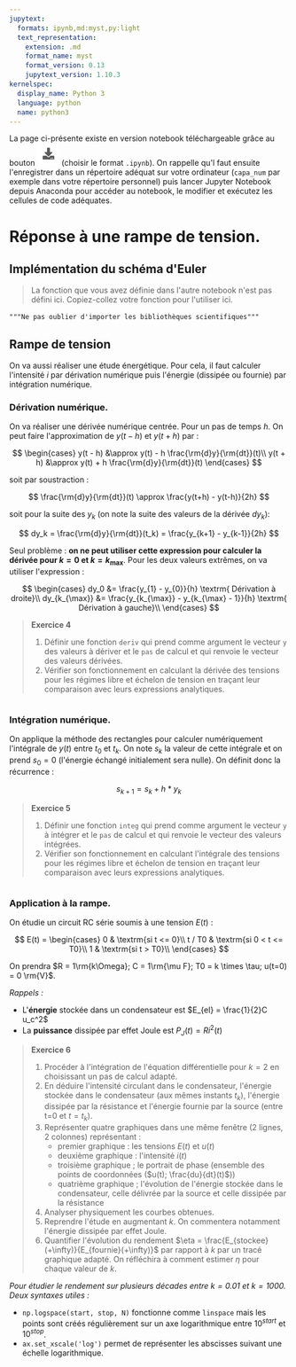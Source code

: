 ```yaml
---
jupytext:
  formats: ipynb,md:myst,py:light
  text_representation:
    extension: .md
    format_name: myst
    format_version: 0.13
    jupytext_version: 1.10.3
kernelspec:
  display_name: Python 3
  language: python
  name: python3
---
```

La page ci-présente existe en version notebook téléchargeable grâce au bouton ![Bouton](./images/bouton_tl.png) (choisir le format `.ipynb`). On rappelle qu'l faut ensuite l'enregistrer dans un répertoire adéquat sur votre ordinateur (`capa_num` par exemple dans votre répertoire personnel) puis lancer Jupyter Notebook depuis Anaconda pour accéder au notebook, le modifier et exécutez les cellules de code adéquates.

# Réponse à une rampe de tension.

## Implémentation du schéma d'Euler

> La fonction que vous avez définie dans l'autre notebook n'est pas défini ici. Copiez-collez votre fonction pour l'utiliser ici.

```{code-cell} ipython3
"""Ne pas oublier d'importer les bibliothèques scientifiques"""
```

## Rampe de tension

On va aussi réaliser une étude énergétique. Pour cela, il faut calculer l'intensité $i$ par dérivation numérique puis l'énergie (dissipée ou fournie) par intégration numérique.

### Dérivation numérique.

On va réaliser une dérivée numérique centrée. Pour un pas de temps $h$. On peut faire l'approximation de $y(t-h)$ et $y(t+h)$ par :

$$
\begin{cases}
y(t - h) &\approx y(t) - h \frac{\rm{d}y}{\rm{dt}}(t)\\
y(t + h) &\approx y(t) + h \frac{\rm{d}y}{\rm{dt}}(t)
\end{cases}
$$

soit par soustraction :

$$
\frac{\rm{d}y}{\rm{dt}}(t) \approx \frac{y(t+h) - y(t-h)}{2h}
$$

soit pour la suite des $y_k$ (on note la suite des valeurs de la dérivée $dy_k$):

$$
dy_k = \frac{\rm{d}y}{\rm{dt}}(t_k) = \frac{y_{k+1} - y_{k-1}}{2h}
$$

Seul problème : __on ne peut utiliser cette expression pour calculer la dérivée pour $k=0$ et $k=k_{\max}$__. Pour les deux valeurs extrêmes, on va utiliser l'expression :

$$
\begin{cases}
dy_0 &= \frac{y_{1} - y_{0}}{h} \textrm{ Dérivation à droite}\\
dy_{k_{\max}} &= \frac{y_{k_{\max}} - y_{k_{\max} - 1}}{h} \textrm{ Dérivation à gauche}\\
\end{cases}
$$

> __Exercice 4__
> 1. Définir une fonction `deriv` qui prend comme argument le vecteur `y` des valeurs à dériver et le `pas` de calcul et qui renvoie le vecteur des valeurs dérivées.
> 2. Vérifier son fonctionnement en calculant la dérivée des tensions pour les régimes libre et échelon de tension en traçant leur comparaison avec leurs expressions analytiques.

```{code-cell} ipython3

```

### Intégration numérique.
On applique la méthode des rectangles pour calculer numériquement l'intégrale de $y(t)$ entre $t_0$ et $t_k$. On note $s_k$ la valeur de cette intégrale et on prend $s_0 = 0$ (l'énergie échangé initialement sera nulle). On définit donc la récurrence :

$$
s_{k+1} = s_k + h * y_k
$$

> __Exercice 5__
> 1. Définir une fonction `integ` qui prend comme argument le vecteur `y` à intégrer et le `pas` de calcul et qui renvoie le vecteur des valeurs intégrées.
> 2. Vérifier son fonctionnement en calculant l'intégrale des tensions pour les régimes libre et échelon de tension en traçant leur comparaison avec leurs expressions analytiques.

```{code-cell} ipython3

```

### Application à la rampe.
On étudie un circuit RC série soumis à une tension $E(t)$ :

$$
E(t) = 
\begin{cases}
0 & \textrm{si t <= 0}\\
t / T0 & \textrm{si 0 < t <= T0}\\
1 & \textrm{si t > T0}\\
\end{cases}
$$

On prendra $R = 1\rm{k\Omega}; C = 1\rm{\mu F}; T0 = k \times \tau; u(t=0) = 0 \rm{V}$.

_Rappels :_
* L'__énergie__ stockée dans un condensateur est $E_{el} = \frac{1}{2}C u_c^2$
* La __puissance__ dissipée par effet Joule est $P_J(t) = R i^2(t)$

> __Exercice 6__
> 1. Procéder à l'intégration de l'équation différentielle pour $k=2$ en choisissant un pas de calcul adapté.
> 2. En déduire l'intensité circulant dans le condensateur, l'énergie stockée dans le condensateur (aux mêmes instants $t_k$), l'énergie dissipée par la résistance et l'énergie fournie par la source (entre t=0  et $t=t_k$).
> 3. Représenter quatre graphiques dans une même fenêtre (2 lignes, 2 colonnes) représentant :
>     * premier graphique : les tensions $E(t)$ et $u(t)$
>     * deuxième graphique : l'intensité $i(t)$
>     * troisième graphique ; le portrait de phase (ensemble des points de coordonnées ($u(t); \frac{du}{dt}(t)$))
>     * quatrième graphique ; l'évolution de l'énergie stockée dans le condensateur, celle délivrée par la source et celle dissipée par la résistance
> 4. Analyser physiquement les courbes obtenues.
> 5. Reprendre l'étude en augmentant $k$. On commentera notamment l'énergie dissipée par effet Joule.
> 6. Quantifier l'évolution du rendement $\eta = \frac{E_{stockee}(+\infty)}{E_{fournie}(+\infty)}$ par rapport à $k$ par un tracé graphique adapté. On réfléchira à comment estimer $\eta$ pour chaque valeur de $k$.

_Pour étudier le rendement sur plusieurs décades entre $k=0.01$ et $k=1000$. Deux syntaxes utiles :_
* `np.logspace(start, stop, N)` fonctionne comme `linspace` mais les points sont créés régulièrement sur un axe logarithmique entre $10^{start}$ et $10^{stop}$.
* `ax.set_xscale('log')` permet de représenter les abscisses suivant une échelle logarithmique.

```{code-cell} ipython3

```
